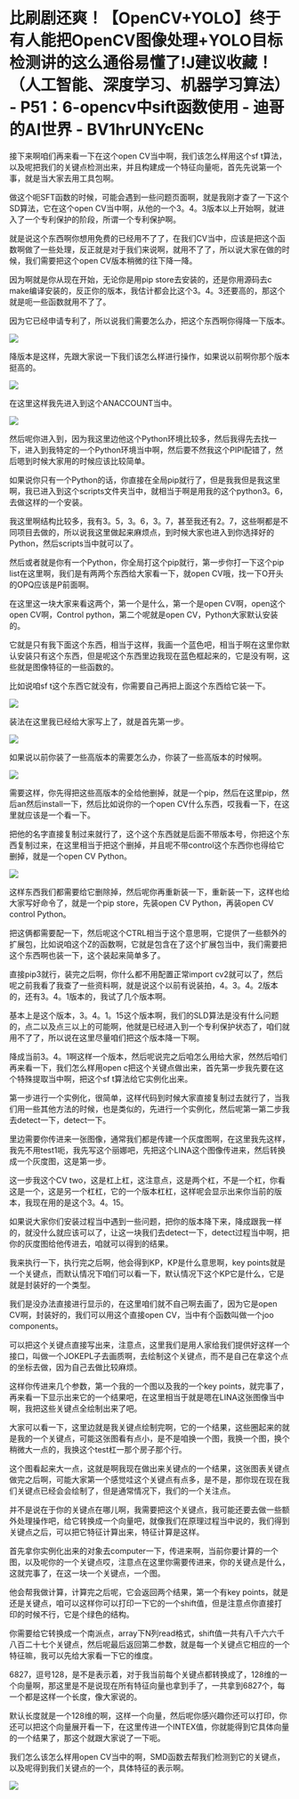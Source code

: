 # 比刷剧还爽！【OpenCV+YOLO】终于有人能把OpenCV图像处理+YOLO目标检测讲的这么通俗易懂了!J建议收藏！（人工智能、深度学习、机器学习算法） - P51：6-opencv中sift函数使用 - 迪哥的AI世界 - BV1hrUNYcENc

接下来啊咱们再来看一下在这个open CV当中啊，我们该怎么样用这个sf t算法，以及呢把我们的关键点检测出来，并且构建成一个特征向量呃，首先先说第一个事，就是当大家去用工具包啊。

做这个呃SFT函数的时候，可能会遇到一些问题页面啊，就是我刚才查了一下这个SD算法，它在这个open CV当中啊，从他的一个3。4。3版本以上开始啊，就进入了一个专利保护的阶段，所谓一个专利保护啊。

就是说这个东西啊你想用免费的已经用不了了，在我们CV当中，应该是把这个函数啊做了一些处理，反正就是对于我们来说啊，就用不了了，所以说大家在做的时候，我们需要把这个open CV版本稍微的往下降一降。

因为啊就是你从现在开始，无论你是用pip store去安装的，还是你用源码去c make编译安装的，反正你的版本，我估计都会比这个3。4。3还要高的，那这个就是呃一些函数就用不了了。

因为它已经申请专利了，所以说我们需要怎么办，把这个东西啊你得降一下版本。

![](img/4f435cee67df54d36f2bcf296e1318d7_1.png)

降版本是这样，先跟大家说一下我们该怎么样进行操作，如果说以前啊你那个版本挺高的。

![](img/4f435cee67df54d36f2bcf296e1318d7_3.png)

在这里这样我先进入到这个ANACCOUNT当中。

![](img/4f435cee67df54d36f2bcf296e1318d7_5.png)

然后呢你进入到，因为我这里边他这个Python环境比较多，然后我得先去找一下，进入到我特定的一个Python环境当中啊，然后要不然我这个PIPI配错了，然后嗯到时候大家用的时候应该比较简单。

如果说你只有一个Python的话，你直接在全局pip就行了，但是我我但是我这里啊，我已进入到这个scripts文件夹当中，就相当于啊是用我的这个python3。6，去做这样的一个安装。

我这里啊结构比较多，我有3。5，3。6，3。7，甚至我还有2。7，这些啊都是不同项目去做的，所以说我这里做起来麻烦点，到时候大家也进入到你选择好的Python，然后scripts当中就可以了。

然后或者就是你有一个Python，你全局打这个pip就行，第一步你打一下这个pip list在这里啊，我们是有两两个东西给大家看一下，就open CV哦，找一下O开头的OPQ应该是P前面啊。

在这里这一块大家来看这两个，第一个是什么，第一个是open CV啊，open这个open CV啊，Control python，第二个呢就是open CV，Python大家默认安装的。

它就是只有我下面这个东西，相当于这样，我画一个蓝色吧，相当于啊在这里你默认安装只有这个东西，但是呢这个东西里边我现在蓝色框起来的，它是没有啊，这些就是图像特征的一些函数的。

比如说咱sf t这个东西它就没有，你需要自己再把上面这个东西给它装一下。

![](img/4f435cee67df54d36f2bcf296e1318d7_7.png)

装法在这里我已经给大家写上了，就是首先第一步。

![](img/4f435cee67df54d36f2bcf296e1318d7_9.png)

如果说以前你装了一些高版本的需要怎么办，你装了一些高版本的时候啊。

![](img/4f435cee67df54d36f2bcf296e1318d7_11.png)

需要这样，你先得把这些高版本的全给他删掉，就是一个pip，然后在这里pip，然后an然后install一下，然后比如说你的一个open CV什么东西，哎我看一下，在这里就应该是一个看一下。

把他的名字直接复制过来就行了，这个这个东西就是后面不带版本号，你把这个东西复制过来，在这里相当于把这个删掉，并且呢不带control这个东西你也得给它删掉，就是一个open CV Python。



![](img/4f435cee67df54d36f2bcf296e1318d7_13.png)

这样东西我们都需要给它删除掉，然后呢你再重新装一下，重新装一下，这样也给大家写好命令了，就是一个pip store，先装open CV Python，再装open CV control Python。

把这俩都需要配一下，然后呢这个CTRL相当于这个意思啊，它提供了一些额外的扩展包，比如说咱这个Z的函数啊，它就是包含在了这个扩展包当中，我们需要把这个东西啊也装一下，这个装起来简单多了。

直接pip3就行，装完之后啊，你什么都不用配置正常import cv2就可以了，然后呢之前我看了我查了一些资料啊，就是说这个以前有说装拍，4。3。4。2版本的，还有3。4。1版本的，我试了几个版本啊。

基本上是这个版本，3。4。1。15这个版本啊，我们的SLD算法是没有什么问题的，点二以及点三以上的可能啊，他就是已经进入到一个专利保护状态了，咱们就用不了了，所以说在这里尽量咱们把这个版本降一下啊。

降成当前3。4。1啊这样一个版本，然后呢说完之后咱怎么用给大家，然然后咱们再来看一下，我们怎么样用open c把这个关键点做出来，首先第一步我先要在这个特殊提取当中啊，把这个sf t算法给它实例化出来。

第一步进行一个实例化，很简单，这样代码到时候大家直接复制过去就行了，当我们用一些其他方法的时候，也是类似的，先进行一个实例化，然后呢第一第二步我去detect一下，detect一下。

里边需要你传进来一张图像，通常我们都是传建一个灰度图啊，在这里我先这样，我先不用test1呃，我先写这个丽娜吧，先把这个LINA这个图像传进来，然后转换成一个灰度图，这是第一步。

这一步我这个CV two，这是杠上杠，这注意点，这是两个杠，不是一个杠，你看这是一个，这是另一个杠杠，它的一个版本杠杠，这样呢会显示出来你当前的版本，我现在用的是这个3。4。15。

如果说大家你们安装过程当中遇到一些问题，把你的版本降下来，降成跟我一样的，就没什么就应该可以了，让这一块我们去detect一下，detect过程当中啊，把你的灰度图给他传进去，咱就可以得到的结果。

我来执行一下，执行完之后啊，他会得到KP，KP是什么意思啊，key points就是一个关键点，而默认情况下咱们可以看一下，默认情况下这个KP它是什么，它是就是封装好的一个类型。

我们是没办法直接进行显示的，在这里咱们就不自己啊去画了，因为它是open CV啊，封装好的，我们可以用这个直接open CV，当中有个函数叫做一个joo components。

可以把这个关键点直接写出来，注意点，这里我们是用人家给我们提供好这样一个接口，叫做一个JOKEPL子去画质啊，去绘制这个关键点，而不是自己在拿这个点的坐标去做，因为自己去做比较麻烦。

这样你传进来几个参数，第一个我的一个图以及我的一个key points，就完事了，再来看一下显示出来它的一个结果吧，在这里相当于就是嗯在LINA这张图像当中啊，我把这些关键点全绘制出来了吧。

大家可以看一下，这里边就是我关键点绘制完啊，它的一个结果，这些圈起来的就是我的一个关键点，可能这张图看有点小，是不是咱换一个图，我换一个图，换个稍微大一点的，我换这个test杠一那个房子那个行。

这个图看起来大一点，这就是啊我现在做出来关键点的一个结果，这张图表关键点做完之后啊，可能大家第一个感觉哇这个关键点有点多，是不是，那你现在现在我们关键点已经会会绘制了，但是通常情况下，我们的一个关注点。

并不是说在于你的关键点在哪儿啊，我需要把这个关键点，我可能还要去做一些额外处理操作吧，给它转换成一个向量吧，就像我们在原理过程当中说的，我们得到关键点之后，可以把它特征计算出来，特征计算是这样。

首先拿你实例化出来的对象去computer一下，传进来啊，当前你要计算的一个图，以及呢你的一个关键点哎，注意点在这里你需要传进来，你的关键点是什么，这就完事了，在这一块一个关键点，一个图。

他会帮我做计算，计算完之后呢，它会返回两个结果，第一个有key points，就是还是关键点，咱可以这样你可以打印一下它的一个shift值，但是注意点你直接打印的时候不行，它是个绿色的结构。

你需要给它转换成一个南派点，array下N列read格式，shift值一共有八千六六千八百二十七个关键点，然后呢最后返回第二参数，就是每一个关键点它相应的一个特征嘛，我可以先给大家看一下它的维度。

6827，逗号128，是不是表示着，对于我当前每个关键点都转换成了，128维的一个向量啊，那这里是不是说现在所有特征向量也拿到手了，一共拿到6827个，每一个都是这样一个长度，像大家说的。

默认长度就是一个128维的啊，这样一个向量，然后呢你感兴趣你还可以打印，你还可以把这个向量展开看一下，在这里传进一个INTEX值，你就能得到它具体向量的一个结果了，那这个就跟大家说了一下呃。

我们怎么该怎么样用open CV当中的啊，SMD函数去帮我们检测到它的关键点，以及呢得到我们关键点的一个，具体特征的表示啊。



![](img/4f435cee67df54d36f2bcf296e1318d7_15.png)